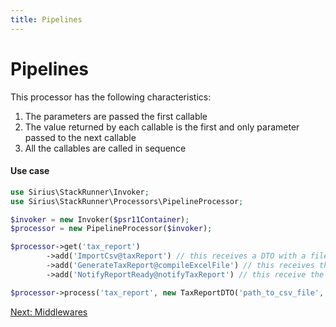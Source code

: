 ```yaml
---
title: Pipelines
---
```


# Pipelines

This processor has the following characteristics:
1. The parameters are passed the first callable
2. The value returned by each callable is the first and only parameter passed to the next callable
3. All the callables are called in sequence

#### Use case

```php
use Sirius\StackRunner\Invoker;
use Sirius\StackRunner\Processors\PipelineProcessor;

$invoker = new Invoker($psr11Container);
$processor = new PipelineProcessor($invoker);

$processor->get('tax_report')
        ->add('ImportCsv@taxReport') // this receives a DTO with a file and a user ID, imports it into a table and returns a DTO with the table name and user ID
        ->add('GenerateTaxReport@compileExcelFile') // this receives the DTO returned by the previous callable, returns a DTO with the name of the XLS file and user ID
        ->add('NotifyReportReady@notifyTaxReport') // this receive the DTO from the previous callable and sends an email

$processor->process('tax_report', new TaxReportDTO('path_to_csv_file', 'user_id') );
```

[Next: Middlewares](2_3_middlewares.md)
